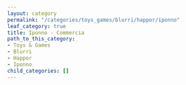 ```yaml
---
layout: category
permalink: "/categories/toys_games/blurri/happor/iponno"
leaf_category: true
title: Iponno - Commercia
path_to_this_category:
- Toys & Games
- Blurri
- Happor
- Iponno
child_categories: []
---
```

